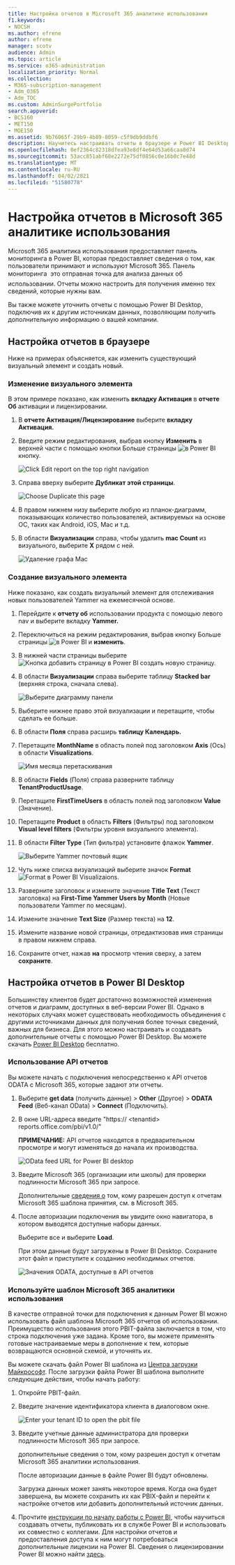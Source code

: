 ```yaml
---
title: Настройка отчетов в Microsoft 365 аналитике использования
f1.keywords:
- NOCSH
ms.author: efrene
author: efrene
manager: scotv
audience: Admin
ms.topic: article
ms.service: o365-administration
localization_priority: Normal
ms.collection:
- M365-subscription-management
- Adm_O365
- Adm_TOC
ms.custom: AdminSurgePortfolio
search.appverid:
- BCS160
- MET150
- MOE150
ms.assetid: 9b76065f-29b9-4b89-8059-c5f9db9ddbf6
description: Научитесь настраивать отчеты в браузере и Power BI Desktop.
ms.openlocfilehash: 0ef2364c82318dfea93e8df4e64d53a66caa8d74
ms.sourcegitcommit: 53acc851abf68e2272e75df0856c0e16b0c7e48d
ms.translationtype: MT
ms.contentlocale: ru-RU
ms.lasthandoff: 04/02/2021
ms.locfileid: "51580778"
---
```

# <a name="customize-the-reports-in-microsoft-365-usage-analytics"></a>Настройка отчетов в Microsoft 365 аналитике использования

Microsoft 365 аналитика использования предоставляет панель мониторинга в Power BI, которая предоставляет сведения о том, как пользователи принимают и используют Microsoft 365. Панель мониторинга  это отправная точка для анализа данных об использовании. Отчеты можно настроить для получения именно тех сведений, которые нужны вам.
  
Вы также можете уточнить отчеты с помощью Power BI Desktop, подключив их к другим источникам данных, позволяющим получить дополнительную информацию о вашей компании.
  
## <a name="customizing-reports-in-the-browser"></a>Настройка отчетов в браузере

Ниже на примерах объясняется, как изменить существующий визуальный элемент и создать новый.
  
### <a name="modify-an-existing-visual"></a>Изменение визуального элемента

В этом примере показано, как изменить **вкладку Активация** в **отчете Об** активации и лицензировании. 
  
1. В **отчете Активация/Лицензирование** выберите **вкладку Активация.**
    
2. Введите режим редактирования, выбрав кнопку **Изменить** в верхней части с помощью кнопки Больше страницы ![ в Power BI ](../../media/d8da3c19-3f2d-4bf6-811e-faa804f74770.png) кнопку. 
    
    ![Click Edit report on the top right navigation](../../media/e2c16663-1fbd-4d7f-887c-0cbb891d3b3d.png)
  
3. Справа вверху выберите **Дубликат этой страницы**.
    
    ![Choose Duplicate this page](../../media/b2d18dcd-6b82-4ce7-ab79-1b24e3721309.png)
  
4. В правом нижнем низу выберите любую из планок-диаграмм, показывающих количество пользователей, активируемых на основе ОС, таких как Android, iOS, Mac и т.д.
    
5. В области **Визуализации** справа, чтобы удалить **mac Count** из визуального, выберите **X** рядом с ней.

    ![Удаление графа Mac](../../media/ce3d8358-df57-4f64-bd25-ac5be7fc8713.png)    
    
### <a name="create-a-new-visual"></a>Создание визуального элемента

Ниже показано, как создать визуальный элемент для отслеживания новых пользователей Yammer на ежемесячной основе.
  
1. Перейдите к **отчету об** использовании продукта с помощью левого nav и выберите вкладку **Yammer.**
    
2. Переключиться на режим редактирования, выбрав кнопку Больше страницы ![ в Power BI и ](../../media/d8da3c19-3f2d-4bf6-811e-faa804f74770.png) **изменить**. 
    
3. В нижней части страницы выберите ![Кнопка добавить страницу в Power BI](../../media/d3b8c117-17d4-4f53-b078-8fefc2155b24.png) создать новую страницу.
  
4. В области **Визуализации** справа выберите таблицу **Stacked bar** (верхняя строка, сначала слева).

    ![Выберите диаграмму панели](../../media/214c3fed-6eae-43e6-83fb-708a2d74406e.png)
    
5. Выберите нижнее право этой визуализации и перетащите, чтобы сделать ее больше.

6. В области **Поля** справа расширь **таблицу Календарь.**

7. Перетащите **MonthName** в область полей под заголовком **Axis** (Ось) в области **Visualizations**.
 
    ![Имя месяца перетаскивания](../../media/bff99987-8c4b-4618-89fd-47df557b0ed7.png)
    
8. В области **Fields** (Поля) справа разверните таблицу **TenantProductUsage**.

9. Перетащите **FirstTimeUsers** в область полей под заголовком **Value** (Значение).

10. Перетащите **Product** в область **Filters** (Фильтры) под заголовком **Visual level filters** (Фильтры уровня визуального элемента).

11. В области **Filter Type** (Тип фильтра) установите флажок **Yammer**.

    ![Выберите Yammer почтовый ящик](../../media/82e99730-0de9-42da-928a-76aab0c3e609.png)
  
12. Чуть ниже списка визуализаций выберите значок **Format** ![ Format в Power BI Visualizaions. ](../../media/ee0602f3-3df5-4930-b862-db1d90ae4ae2.png)

13. Разверните заголовок и измените значение **Title Text** (Текст заголовка) на **First-Time Yammer Users by Month** (Новые пользователи Yammer по месяцам).
    
14. Измените значение **Text Size** (Размер текста) на **12**.
    
15. Измените название новой страницы, отредактизовав имя страницы в правом нижнем справа.

16.  Сохраните отчет, нажав **на** просмотр чтения сверху, а затем **сохраните**.
    
## <a name="customizing-the-reports-in-power-bi-desktop"></a>Настройка отчетов в Power BI Desktop

Большинству клиентов будет достаточно возможностей изменения отчетов и диаграмм, доступных в веб-версии Power BI. Однако в некоторых случаях может существовать необходимость объединения с другими источниками данных для получения более точных сведений, важных для бизнеса. Для этого можно настраивать и создавать дополнительные отчеты с помощью Power BI Desktop. Вы можете скачать [Power BI Desktop](https://go.microsoft.com/fwlink/p/?linkid=849797) бесплатно. 
  
### <a name="use-the-reporting-apis"></a>Использование API отчетов

Вы можете начать с подключения непосредственно к API отчетов ODATA с Microsoft 365, которые задают эти отчеты.
  
1. Выберите **get data** (получить данные) \> **Other** (Другое) \> **ODATA Feed** (Веб-канал OData) \> **Connect** (Подключить).
    
2. В окне URL-адреса введите "https:// <i></i> \<tenantid\> reports.office.com/pbi/v1.0/"
    
    **ПРИМЕЧАНИЕ:** API отчетов находятся в предварительном просмотре и могут изменяться до начала их производства. 
  
    ![OData feed URL for Power BI desktop](../../media/c0ef967e-a454-4eba-bc8e-61e113170053.png)
  
3. Введите Microsoft 365 (организации или школы) для проверки подлинности Microsoft 365 при запросе.
    
    Дополнительные [сведения о](usage-analytics.md#faq) том, кому разрешен доступ к отчетам Microsoft 365 шаблона принятия, см. в Microsoft 365. 
    
4. После авторизации подключения вы увидите окно навигатора, в котором выводятся доступные наборы данных.
    
    Выберите все и выберите **Load**.
    
    При этом данные будут загружены в Power BI Desktop. Сохраните этот файл и приступите к созданию необходимых отчетов.
    
    ![Значения ODATA, доступные в API отчетов](../../media/545b4d17-dbbd-4cfc-b75a-a8b27283d438.png)
  
### <a name="use-the-microsoft-365-usage-analytics-template"></a>Используйте шаблон Microsoft 365 аналитики использования

В качестве отправной точки для подключения к данным Power BI можно использовать файл шаблона Microsoft 365 отчетов об использовании. Преимущество использования этого PBIT-файла заключается в том, что строка подключения уже задана. Кроме того, вы можете применять готовые настраиваемые меры в дополнение к тем, которые возвращаются основной схемой, и уточнять их.
  
Вы можете скачать файл Power BI шаблона из [Центра загрузки Майкрософт](https://download.microsoft.com/download/7/8/2/782ba8a7-8d89-4958-a315-dab04c3b620c/Microsoft%20365%20Usage%20Analytics.pbit). После загрузки файла Power BI шаблона выполните следующие действия, чтобы начать работу:
  
1. Откройте PBIT-файл.
    
2. Введите значение идентификатора клиента в диалоговом окне.
    
    ![Enter your tenant ID to open the pbit file](../../media/071ed0bf-8b9d-49c6-81fc-fd4c6cc85bd3.png)
  
3. Введите учетные данные администратора для проверки подлинности Microsoft 365 при запросе.
    
     дополнительные сведения о том, кому разрешен доступ к отчетам Microsoft 365 аналитики использования. 
    
    После авторизации данные в файле Power BI будут обновлены.
    
    Загрузка данных может занять некоторое время. Когда она будет завершена, вы можете сохранить их как PBIX-файл и перейти к настройке отчетов или добавить дополнительный источник данных.
    
4. Прочтите [инструкции по началу работы с Power BI](/power-bi/fundamentals/desktop-getting-started), чтобы научиться создавать отчеты, публиковать их в службе Power BI и использовать их совместно с коллегами. Для настройки отчетов и предоставления доступа к ним могут потребоваться дополнительные лицензии на Power BI. Сведения о лицензировании Power BI можно найти [здесь](https://go.microsoft.com/fwlink/p/?linkid=849803). 
